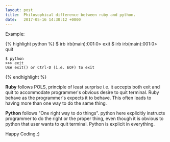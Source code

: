 ```yaml
---
layout: post
title:  Philosophical difference between ruby and python.
date:   2017-05-16 14:30:12 +0000
---
```



Example:

{% highlight python %}
    $ irb
    irb(main):001:0> exit
    $ irb
    irb(main):001:0> quit

    $ python
    >>> exit
    Use exit() or Ctrl-D (i.e. EOF) to exit
{% endhighlight %}

**Ruby** follows POLS, principle of least surprise i.e. it accepts both exit and quit to accommodate programmer's obvious desire to quit terminal. Ruby behave as the programmer's expects it to behave. This often leads to having more than one way to do the same thing.

**Python** follows "One right way to do things". python here explicitly instructs programmer to do the right or the proper thing, even though it is obvious to python that user wants to quit terminal. Python is explicit in everything.

Happy Coding.:)